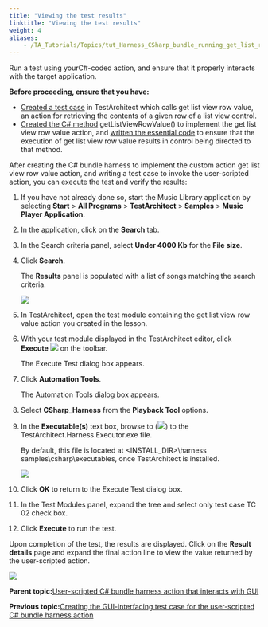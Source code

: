 ```yaml
--- 
title: "Viewing the test results"
linktitle: "Viewing the test results"
weight: 4
aliases: 
    - /TA_Tutorials/Topics/tut_Harness_CSharp_bundle_running_get_list_row_value.html
---
```


Run a test using yourC\#-coded action, and ensure that it properly interacts with the target application.

**Before proceeding, ensure that you have:**

-   [Created a test case](tut_Harness_CSharp_bundle_creating_test_case_for_get_list_row_value.html) in TestArchitect which calls get list view row value, an action for retrieving the contents of a given row of a list view control.
-   [Created the C\# method](tut_Harness_CSharp_bundle_scripting_GUI-interfacing_action.html) getListViewRowValue\(\) to implement the get list view row value action, and [written the essential code](tut_Harness_CSharp_bundle_creating_new_code_script_module.html) to ensure that the execution of get list view row value results in control being directed to that method.

After creating the C\# bundle harness to implement the custom action get list view row value action, and writing a test case to invoke the user-scripted action, you can execute the test and verify the results:

1.  If you have not already done so, start the Music Library application by selecting **Start** \> **All Programs** \> **TestArchitect** \> **Samples** \> **Music Player Application**.

2.  In the application, click on the **Search** tab.

3.  In the Search criteria panel, select **Under 4000 Kb** for the **File size**.

4.  Click **Search**.

    The **Results** panel is populated with a list of songs matching the search criteria.

    ![](/images//Images/TA_Tutorials/Images/tut_csharp_harness_get_selected_item_AUT.png)

5.  In TestArchitect, open the test module containing the get list view row value action you created in the lesson.

6.  With your test module displayed in the TestArchitect editor, click **Execute** ![](/images//Images/TA_Tutorials/Images/btn.TAC_toolbar.Execute.png) on the toolbar.

    The Execute Test dialog box appears.

7.  Click **Automation Tools**.

    The Automation Tools dialog box appears.

8.  Select **CSharp\_Harness** from the **Playback Tool** options.

9.  In the **Executable\(s\)** text box, browse to \(![](/TA_Help/Images/btn.browse-ellipsis.02.png)\) to the TestArchitect.Harness.Executor.exe file.

    By default, this file is located at <INSTALL\_DIR\>\\harness samples\\csharp\\executables, once TestArchitect is installed.

    ![](/images//Images/dlg.Automation_Tools.CSharp_bundle_settings_harness.png)

10. Click **OK** to return to the Execute Test dialog box.

11. In the Test Modules panel, expand the tree and select only test case TC 02 check box.

12. Click **Execute** to run the test.


Upon completion of the test, the results are displayed. Click on the **Result details** page and expand the final action line to view the value returned by the user-scripted action.

![](/images//Images/tut_csharp_get_selected_list_item_action_result.png)

**Parent topic:**[User-scripted C\# bundle harness action that interacts with GUI](/TA_Tutorials/Topics/tut_Harness_CSharp_bundle_creating_action_that_interacts_with_GUI.html)

**Previous topic:**[Creating the GUI-interfacing test case for the user-scripted C\# bundle harness action](/TA_Tutorials/Topics/tut_Harness_CSharp_bundle_creating_test_case_for_get_list_row_value.html)


